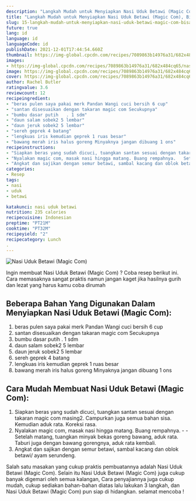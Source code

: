 ```yaml
---
description: "Langkah Mudah untuk Menyiapkan Nasi Uduk Betawi (Magic Com), Bisa Manjain Lidah"
title: "Langkah Mudah untuk Menyiapkan Nasi Uduk Betawi (Magic Com), Bisa Manjain Lidah"
slug: 15-langkah-mudah-untuk-menyiapkan-nasi-uduk-betawi-magic-com-bisa-manjain-lidah
future: true
lang: id
language: id
languageCode: id
publishDate: 2021-12-01T17:44:54.660Z 
thumbnail: https://img-global.cpcdn.com/recipes/7089863b14976a31/682x484cq65/nasi-uduk-betawi-magic-com-foto-resep-utama.png
images:
- https://img-global.cpcdn.com/recipes/7089863b14976a31/682x484cq65/nasi-uduk-betawi-magic-com-foto-resep-utama.png
image: https://img-global.cpcdn.com/recipes/7089863b14976a31/682x484cq65/nasi-uduk-betawi-magic-com-foto-resep-utama.png
cover: https://img-global.cpcdn.com/recipes/7089863b14976a31/682x484cq65/nasi-uduk-betawi-magic-com-foto-resep-utama.png
author: Rachel Butler
ratingvalue: 3.6
reviewcount: 12
recipeingredient:
- "beras pulen saya pakai merk Pandan Wangi cuci bersih 6 cup"
- "santan disesuaikan dengan takaran magic com Secukupnya"
- "bumbu dasar putih   . 1 sdm"
- "daun salam sobek2 5 lembar"
- "daun jeruk sobek2 5 lembar"
- "sereh geprek 4 batang"
- "lengkuas iris kemudian geprek 1 ruas besar"
- "bawang merah iris halus goreng Minyaknya jangan dibuang 1 ons"
recipeinstructions:
- "Siapkan beras yang sudah dicuci, tuangkan santan sesuai dengan takaran magic com masing2. Campurkan juga semua bahan sisa. Kemudian aduk rata. Koreksi rasa."
- "Nyalakan magic com, masak nasi hingga matang. Buang rempahnya.   Setelah matang, tuangkan minyak bekas goreng bawang, aduk rata. Taburi juga dengan bawang gorengnya, aduk rata kembali."
- "Angkat dan sajikan dengan semur betawi, sambal kacang dan oblok betawi/ ayam serundeng."
categories:
- Resep
tags:
- nasi
- uduk
- betawi

katakunci: nasi uduk betawi 
nutrition: 235 calories
recipecuisine: Indonesian
preptime: "PT21M"
cooktime: "PT32M"
recipeyield: "2"
recipecategory: Lunch
. 
---
```



![Nasi Uduk Betawi (Magic Com)](https://img-global.cpcdn.com/recipes/7089863b14976a31/682x484cq65/nasi-uduk-betawi-magic-com-foto-resep-utama.png)

Ingin membuat Nasi Uduk Betawi (Magic Com) ? Coba resep berikut ini. Cara memasaknya sangat praktis namun jangan kaget jika hasilnya gurih dan lezat yang harus kamu coba dirumah

<!--inarticleads1-->

## Beberapa Bahan Yang Digunakan Dalam Menyiapkan Nasi Uduk Betawi (Magic Com):

1. beras pulen saya pakai merk Pandan Wangi cuci bersih 6 cup
1. santan disesuaikan dengan takaran magic com Secukupnya
1. bumbu dasar putih   . 1 sdm
1. daun salam sobek2 5 lembar
1. daun jeruk sobek2 5 lembar
1. sereh geprek 4 batang
1. lengkuas iris kemudian geprek 1 ruas besar
1. bawang merah iris halus goreng Minyaknya jangan dibuang 1 ons



<!--inarticleads2-->

## Cara Mudah Membuat Nasi Uduk Betawi (Magic Com):

1. Siapkan beras yang sudah dicuci, tuangkan santan sesuai dengan takaran magic com masing2. Campurkan juga semua bahan sisa. Kemudian aduk rata. Koreksi rasa.
1. Nyalakan magic com, masak nasi hingga matang. Buang rempahnya.  -  - Setelah matang, tuangkan minyak bekas goreng bawang, aduk rata. Taburi juga dengan bawang gorengnya, aduk rata kembali.
1. Angkat dan sajikan dengan semur betawi, sambal kacang dan oblok betawi/ ayam serundeng.




Salah satu masakan yang cukup praktis pembuatannya adalah  Nasi Uduk Betawi (Magic Com). Selain itu  Nasi Uduk Betawi (Magic Com)  juga cukup banyak digemari oleh semua kalangan, Cara penyajiannya juga cukup mudah, cukup sediakan bahan-bahan diatas lalu lakukan 3 langkah, dan  Nasi Uduk Betawi (Magic Com)  pun siap di hidangkan. selamat mencoba !
